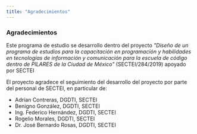 ```yaml
---
title: "Agradecimientos"
---
```


### Agradecimientos

Este programa de estudio se desarrollo dentro del proyecto _"Diseño de un
programa de estudios para la capacitación en programación y habilidades en
tecnologías de información y comunicación para la escuela de código dentro de
PILARES de la Ciudad de México"_ (SECTEI/284/2019) apoyado por SECTEI

El proyecto agradece el seguimiento del desarrollo del proyecto por parte del
personal de SECTEI, en particular de:

* Adrían Contreras, DGDTI, SECTEI
* Benigno González, DGDTI, SECTEI
* Ing. Federico Hernández, DGDTI, SECTEI
* Rogelio Morales, DGDTI, SECTEI
* Dr. José Bernardo Rosas, DGDTI, SECTEI


